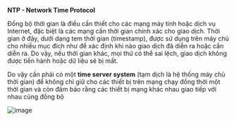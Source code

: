 **NTP - Network Time Protocol**


Đồng bộ thời gian là điều cần thiết cho các mạng máy tính hoặc dịch vụ Internet, đặc biệt là các mạng cần thời gian chính xác cho giao dịch. Thời gian ở đây, dưới dạng tem thời gian (timestamp), được sử dụng trên máy chủ cho nhiều mục đích như để xác định khi nào giao dịch đã diễn ra hoặc cần diễn ra. Do vậy, nếu thời gian khác, mọi thứ có thể sai lệch, giao dịch không được tiến hành hoặc dữ liệu sẽ bị mất.

Do vậy cần phải có một **time server system** (tạm dịch là hệ thống máy chủ thời gian) để không chỉ giữ cho các thiết bị trên mạng chạy đồng thời một thời gian và còn đảm bảo rằng các thiết bị mạng khác nhau giao tiếp với nhau cũng đồng bộ

![image](https://user-images.githubusercontent.com/43572616/177852533-ac6c8833-0f23-4401-93a5-3f26ec9f746a.png)

